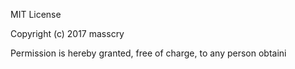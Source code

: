 MIT License

Copyright (c) 2017 masscry

Permission is hereby granted, free of charge, to any person obtaini